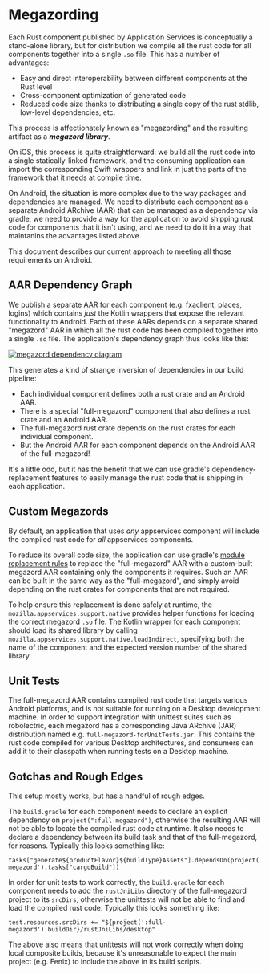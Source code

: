 
# Megazording

Each Rust component published by Application Services is conceptually a stand-alone library, but for
distribution we compile all the rust code for all components together into a single `.so` file. This
has a number of advantages:

* Easy and direct interoperability between different components at the Rust level
* Cross-component optimization of generated code
* Reduced code size thanks to distributing a single copy of the rust stdlib, low-level dependencies, etc.

This process is affectionately known as "megazording" and the resulting artifact as a ***megazord library***.

On iOS, this process is quite straightforward: we build all the rust code into a single statically-linked
framework, and the consuming application can import the corresponding Swift wrappers and link in just the
parts of the framework that it needs at compile time.

On Android, the situation is more complex due to the way packages and dependencies are managed.
We need to distribute each component as a separate Android ARchive (AAR) that can be managed as a dependency
via gradle, we need to provide a way for the application to avoid shipping rust code for components that it
isn't using, and we need to do it in a way that maintanins the advantages listed above.

This document describes our current approach to meeting all those requirements on Android.

## AAR Dependency Graph

We publish a separate AAR for each component (e.g. fxaclient, places, logins) which contains
*just* the Kotlin wrappers that expose the relevant functionality to Android. Each of these AARs depends on a separate
shared "megazord" AAR in which all the rust code has been compiled together into a single `.so` file.
The application's dependency graph thus looks like this:

[![megazord dependency diagram](https://docs.google.com/drawings/d/e/2PACX-1vTA6wL3ibJRNjKXsmescTfKTx0w_fpr5NcDIF_4T5AsnZfCi8UEEcav8vibocSyKpHOQOk5ysiDBm-D/pub?w=727&h=546)](https://docs.google.com/drawings/d/1owo4wo2F1ePlCq2NS0LmAOG4jRoT_eVBahGNeWHuhJY/)

This generates a kind of strange inversion of dependencies in our build pipeline:

* Each individual component defines both a rust crate and an Android AAR.
* There is a special "full-megazord" component that also defines a rust crate and an Android AAR.
* The full-megazord rust crate depends on the rust crates for each individual component.
* But the Android AAR for each component depends on the Android AAR of the full-megazord!

It's a little odd, but it has the benefit that we can use gradle's dependency-replacement features to easily
manage the rust code that is shipping in each application.

## Custom Megazords

By default, an application that uses *any* appservices component will include the compiled rust code
for *all* appservices components.

To reduce its overall code size, the application can use gradle's [module replacement
rules](https://docs.gradle.org/current/userguide/customizing_dependency_resolution_behavior.html#sec:module_replacement)
to replace the "full-megazord" AAR with a custom-built megazord AAR containing only the components it requires.
Such an AAR can be built in the same way as the "full-megazord", and simply avoid depending on the rust
crates for components that are not required.

To help ensure this replacement is done safely at runtime, the `mozilla.appservices.support.native` provides
helper functions for loading the correct megazord `.so` file.  The Kotlin wrapper for each component should
load its shared library by calling `mozilla.appservices.support.native.loadIndirect`, specifying both the
name of the component and the expected version number of the shared library.

## Unit Tests

The full-megazord AAR contains compiled rust code that targets various Android platforms, and is not
suitable for running on a Desktop development machine. In order to support integration with unittest
suites such as robolectric, each megazord has a corresponding Java ARchive (JAR) distribution named e.g.
`full-megazord-forUnitTests.jar`. This contains the rust code compiled for various Desktop architectures,
and consumers can add it to their classpath when running tests on a Desktop machine.


## Gotchas and Rough Edges

This setup mostly works, but has a handful of rough edges.

The `build.gradle` for each component needs to declare an explicit dependency on `project(":full-megazord")`,
otherwise the resulting AAR will not be able to locate the compiled rust code at runtime. It also needs to
declare a dependency between its build task and that of the full-megazord, for reasons. Typically this looks something
like:

```
tasks["generate${productFlavor}${buildType}Assets"].dependsOn(project(':full-megazord').tasks["cargoBuild"])
```

In order for unit tests to work correctly, the `build.gradle` for each component needs to add the `rustJniLibs`
directory of the full-megazord project to its `srcDirs`, otherwise the unittests will not be able to find and load
the compiled rust code. Typically this looks something like:

```
test.resources.srcDirs += "${project(':full-megazord').buildDir}/rustJniLibs/desktop"
```

The above also means that unittests will not work correctly when doing local composite builds,
because it's unreasonable to expect the main project (e.g. Fenix) to include the above in its build scripts.

